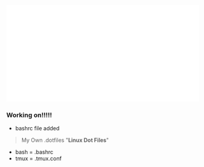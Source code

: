 ![header-](markdown-files/bitmap.png)

### **Working on!!!!!**

* bashrc file added

> My Own .dotfiles "**Linux Dot Files**"

- bash = .bashrc
- tmux = .tmux.conf
